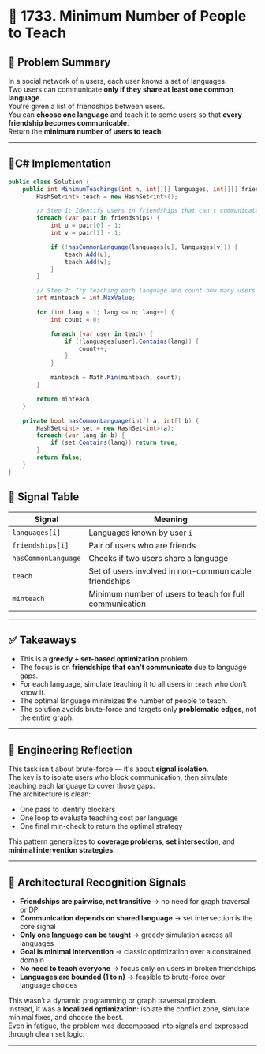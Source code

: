 # 🧠 1733. Minimum Number of People to Teach

## 📘 Problem Summary

In a social network of `m` users, each user knows a set of languages.  
Two users can communicate **only if they share at least one common language**.  
You're given a list of friendships between users.  
You can **choose one language** and teach it to some users so that **every friendship becomes communicable**.  
Return the **minimum number of users to teach**.

---

## 🔧C# Implementation

```csharp
public class Solution {
    public int MinimumTeachings(int n, int[][] languages, int[][] friendships) {
        HashSet<int> teach = new HashSet<int>();

        // Step 1: Identify users in friendships that can't communicate
        foreach (var pair in friendships) {
            int u = pair[0] - 1;
            int v = pair[1] - 1;

            if (!hasCommonLanguage(languages[u], languages[v])) {
                teach.Add(u);
                teach.Add(v);
            }
        }

        // Step 2: Try teaching each language and count how many users need it
        int minteach = int.MaxValue;

        for (int lang = 1; lang <= n; lang++) {
            int count = 0;

            foreach (var user in teach) {
                if (!languages[user].Contains(lang)) {
                    count++;
                }
            }

            minteach = Math.Min(minteach, count);
        }

        return minteach;
    }

    private bool hasCommonLanguage(int[] a, int[] b) {
        HashSet<int> set = new HashSet<int>(a);
        foreach (var lang in b) {
            if (set.Contains(lang)) return true;
        }
        return false;
    }
}
```



## 📶 Signal Table

| Signal              | Meaning                                                  |
|---------------------|----------------------------------------------------------|
| `languages[i]`      | Languages known by user `i`                              |
| `friendships[i]`    | Pair of users who are friends                            |
| `hasCommonLanguage`| Checks if two users share a language                     |
| `teach`             | Set of users involved in non-communicable friendships    |
| `minteach`          | Minimum number of users to teach for full communication  |

---

## ✅ Takeaways

- This is a **greedy + set-based optimization** problem.
- The focus is on **friendships that can't communicate** due to language gaps.
- For each language, simulate teaching it to all users in `teach` who don’t know it.
- The optimal language minimizes the number of people to teach.
- The solution avoids brute-force and targets only **problematic edges**, not the entire graph.

---

## 🧩 Engineering Reflection

This task isn't about brute-force — it's about **signal isolation**.  
The key is to isolate users who block communication, then simulate teaching each language to cover those gaps.  
The architecture is clean:

- One pass to identify blockers  
- One loop to evaluate teaching cost per language  
- One final min-check to return the optimal strategy

This pattern generalizes to **coverage problems**, **set intersection**, and **minimal intervention strategies**.

---

## 🧠 Architectural Recognition Signals

- **Friendships are pairwise, not transitive** → no need for graph traversal or DP  
- **Communication depends on shared language** → set intersection is the core signal  
- **Only one language can be taught** → greedy simulation across all languages  
- **Goal is minimal intervention** → classic optimization over a constrained domain  
- **No need to teach everyone** → focus only on users in broken friendships  
- **Languages are bounded (1 to n)** → feasible to brute-force over language choices

This wasn’t a dynamic programming or graph traversal problem.  
Instead, it was a **localized optimization**: isolate the conflict zone, simulate minimal fixes, and choose the best.  
Even in fatigue, the problem was decomposed into signals and expressed through clean set logic.


---
